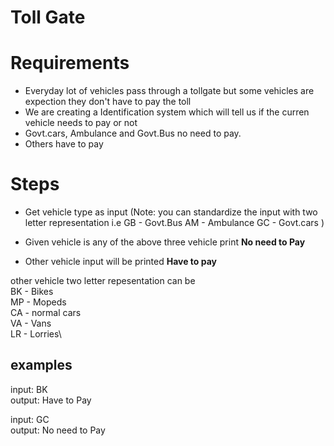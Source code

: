 # Toll Gate

# Requirements
- Everyday lot of vehicles pass through a tollgate but some vehicles are expection they don't have to pay the toll 
- We are creating a Identification system which will tell us if the curren vehicle needs to pay or not
- Govt.cars, Ambulance and Govt.Bus no need to pay.
- Others have to pay

# Steps
- Get vehicle type as input (Note: you can standardize the input with two letter representation i.e GB - Govt.Bus
AM - Ambulance
GC - Govt.cars
)

- Given vehicle is any of the above three vehicle print **No need to Pay**

- Other vehicle input will be printed **Have to pay**

other vehicle two letter repesentation can be\
BK - Bikes\
MP - Mopeds\
CA - normal cars\
VA - Vans\
LR - Lorries\

## examples
input: BK\
output: Have to Pay

input: GC\
output: No need to Pay
